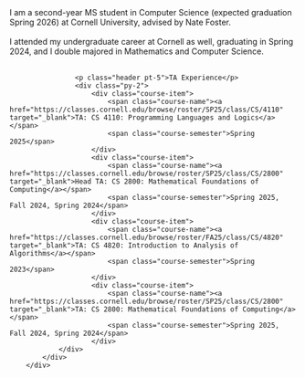   </div>
                <div class="col-md-8 pt-5 about">
                    I am a second-year MS student in Computer Science (expected graduation Spring 2026) at Cornell University, advised by Nate Foster.
                    <br><br>
                    I attended my undergraduate career at Cornell as well, graduating in Spring 2024, and I double majored in Mathematics and Computer Science.
                    <br><br>
                    </div>

                    <p class="header pt-5">TA Experience</p>
                    <div class="py-2">
                        <div class="course-item">
                            <span class="course-name"><a href="https://classes.cornell.edu/browse/roster/SP25/class/CS/4110" target="_blank">TA: CS 4110: Programming Languages and Logics</a></span>
                            <span class="course-semester">Spring 2025</span>
                        </div>
                        <div class="course-item">
                            <span class="course-name"><a href="https://classes.cornell.edu/browse/roster/SP25/class/CS/2800" target="_blank">Head TA: CS 2800: Mathematical Foundations of Computing</a></span>
                            <span class="course-semester">Spring 2025, Fall 2024, Spring 2024</span>
                        </div>
                        <div class="course-item">
                            <span class="course-name"><a href="https://classes.cornell.edu/browse/roster/FA25/class/CS/4820" target="_blank">TA: CS 4820: Introduction to Analysis of Algorithms</a></span>
                            <span class="course-semester">Spring 2023</span>
                        </div>
                        <div class="course-item">
                            <span class="course-name"><a href="https://classes.cornell.edu/browse/roster/SP25/class/CS/2800" target="_blank">TA: CS 2800: Mathematical Foundations of Computing</a></span>
                            <span class="course-semester">Spring 2025, Fall 2024, Spring 2024</span>
                        </div>
                </div>
            </div>
        </div>
